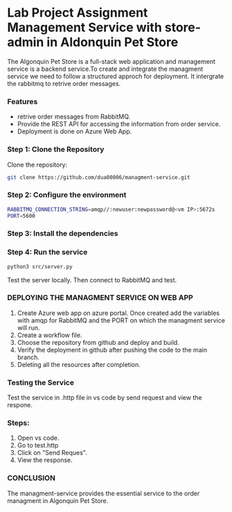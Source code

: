
# Lab Project Assignment Management Service with store-admin in Aldonquin Pet Store
The Algonquin Pet Store is a full-stack web application and management service is a backend service.To create and integrate the managment service we need to follow a structured approch for deployment. It intergrate the rabbitmq to retrive order messages.

### Features
- retrive order messages from RabbitMQ.
- Provide the REST API for accessing the information from order service.
- Deployment is done on Azure Web App.

### Step 1: Clone the Repository
Clone the repository:
```bash
git clone https://github.com/dua00006/managment-service.git
```
### Step 2: Configure the environment 
```bash
RABBITMQ_CONNECTION_STRING=amqp//:newuser:newpassword@<vm IP>:5672s
PORT=5600
```
### Step 3: Install the dependencies 

### Step 4: Run the service
```bash
python3 src/server.py
```
Test the server locally. Then connect to RabbitMQ and test.

### DEPLOYING THE MANAGMENT SERVICE ON WEB APP

1. Create Azure web app on azure portal. Once created add the variables with amqp for RabbitMQ and the PORT on which the managment service will run.
2. Create a workflow file.
3. Choose the repository from github and deploy and build.
4. Verify the deployment in github after pushing the code to the main branch.
5. Deleting all the resources after completion.

### Testing the Service

Test the service in .http file in vs code by send request and view the respone.

### Steps: 
1. Open vs code.
2. Go to test.http
3. Click on "Send Reques".
4. View the response.

### CONCLUSION

The managment-service provides the essential service to the order managment in Algonquin Pet Store.

